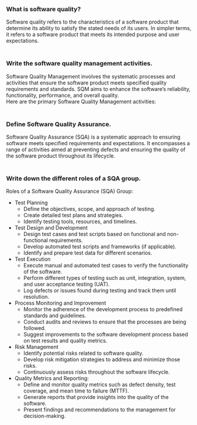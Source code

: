 ### **<br/>What is software quality?**
Software quality refers to the characteristics of a software product that determine its ability to satisfy the stated needs of its users. In simpler terms, it refers to a software product that meets its intended purpose and user expectations.

### **<br/>Write the software quality management activities.**
Software Quality Management involves the systematic processes and activities that ensure the software product meets specified quality requirements and standards. SQM aims to enhance the software’s reliability, functionality, performance, and overall quality.<br/>
Here are the primary Software Quality Management activities:<br/>

### **<br/>Define Software Quality Assurance.**
Software Quality Assurance (SQA) is a systematic approach to ensuring software meets specified requirements and expectations. It encompasses a range of activities aimed at preventing defects and ensuring the quality of the software product throughout its lifecycle.<br/>

### **<br/>Write down the different roles of a SQA group.**
Roles of a Software Quality Assurance (SQA) Group:<br/>
  - Test Planning
      - Define the objectives, scope, and approach of testing.
      - Create detailed test plans and strategies.
      - Identify testing tools, resources, and timelines.
 - Test Design and Development
      - Design test cases and test scripts based on functional and non-functional requirements.
      - Develop automated test scripts and frameworks (if applicable).
      - Identify and prepare test data for different scenarios.
 - Test Execution
     - Execute manual and automated test cases to verify the functionality of the software.  
     - Perform different types of testing such as unit, integration, system, and user acceptance testing (UAT).
     - Log defects or issues found during testing and track them until resolution.
 - Process Monitoring and Improvement
     - Monitor the adherence of the development process to predefined standards and guidelines.
     - Conduct audits and reviews to ensure that the processes are being followed.
     - Suggest improvements to the software development process based on test results and quality metrics.
  - Risk Management
      - Identify potential risks related to software quality.
      - Develop risk mitigation strategies to address and minimize those risks.
      - Continuously assess risks throughout the software lifecycle.
  - Quality Metrics and Reporting:
      - Define and monitor quality metrics such as defect density, test coverage, and mean time to failure (MTTF).
      - Generate reports that provide insights into the quality of the software.
      - Present findings and recommendations to the management for decision-making.
